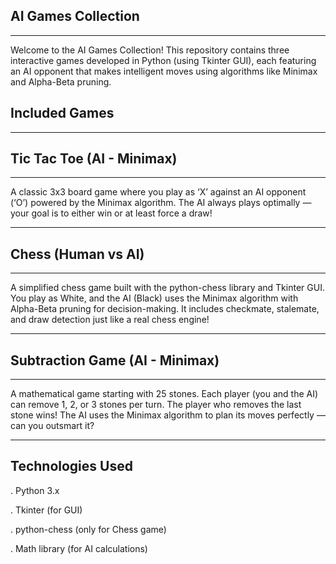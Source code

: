 ## AI Games Collection
---
Welcome to the AI Games Collection!
This repository contains three interactive games developed in Python (using Tkinter GUI), each featuring an AI opponent that makes intelligent moves using algorithms like Minimax and Alpha-Beta pruning.

## Included Games
---
## Tic Tac Toe (AI - Minimax)
---

A classic 3x3 board game where you play as ‘X’ against an AI opponent (‘O’) powered by the Minimax algorithm.
The AI always plays optimally — your goal is to either win or at least force a draw!

---
## Chess (Human vs AI)
---

A simplified chess game built with the python-chess library and Tkinter GUI.
You play as White, and the AI (Black) uses the Minimax algorithm with Alpha-Beta pruning for decision-making.
It includes checkmate, stalemate, and draw detection just like a real chess engine!

---
## Subtraction Game (AI - Minimax)
---

A mathematical game starting with 25 stones.
Each player (you and the AI) can remove 1, 2, or 3 stones per turn.
The player who removes the last stone wins!
The AI uses the Minimax algorithm to plan its moves perfectly — can you outsmart it? 

---
Technologies Used
---

. Python 3.x

. Tkinter (for GUI)

. python-chess (only for Chess game)

. Math library (for AI calculations)
